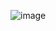 ![image](https://user-images.githubusercontent.com/56199797/227767560-3bc84397-f7f4-44ec-a249-2299bf525cd8.gif)
